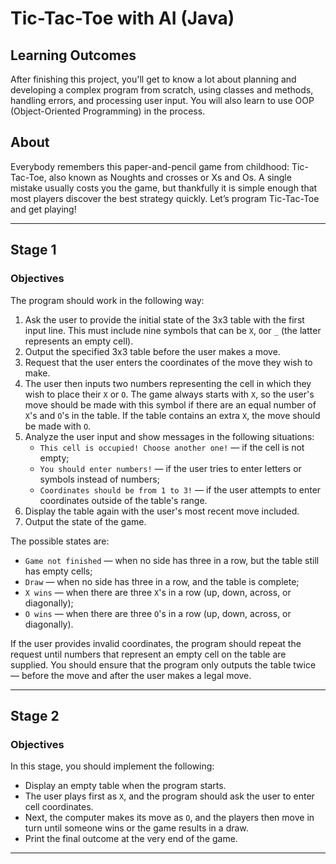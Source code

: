 # Tic-Tac-Toe with AI (Java)
## Learning Outcomes
After finishing this project, you'll get to know a lot about planning and developing a complex program from scratch, using classes and methods, handling errors, and processing user input. You will also learn to use OOP (Object-Oriented Programming) in the process.

## About
Everybody remembers this paper-and-pencil game from childhood: Tic-Tac-Toe, also known as Noughts and crosses or Xs and Os. A single mistake usually costs you the game, but thankfully it is simple enough that most players discover the best strategy quickly. Let’s program Tic-Tac-Toe and get playing!

---

## Stage 1
### Objectives

The program should work in the following way:

1. Ask the user to provide the initial state of the 3x3 table with the first input line. This must include nine symbols that can be `X`, `O`or `_` (the latter represents an empty cell).
2. Output the specified 3x3 table before the user makes a move.
3. Request that the user enters the coordinates of the move they wish to make.
4. The user then inputs two numbers representing the cell in which they wish to place their `X` or `O`. The game always starts with `X`, so the user's move should be made with this symbol if there are an equal number of `X`'s and `O`'s in the table. If the table contains an extra `X`, the move should be made with `O`.
5. Analyze the user input and show messages in the following situations:
    * `This cell is occupied! Choose another one!` — if the cell is not empty;
    * `You should enter numbers!` — if the user tries to enter letters or symbols instead of numbers;
    * `Coordinates should be from 1 to 3!` — if the user attempts to enter coordinates outside of the table's range.
6. Display the table again with the user's most recent move included.
7. Output the state of the game.

The possible states are:

* `Game not finished` — when no side has three in a row, but the table still has empty cells;
* `Draw` — when no side has three in a row, and the table is complete;
* `X wins` — when there are three `X`'s in a row (up, down, across, or diagonally);
* `O wins` — when there are three `O`'s in a row (up, down, across, or diagonally).

If the user provides invalid coordinates, the program should repeat the request until numbers that represent an empty cell on the table are supplied. You should ensure that the program only outputs the table twice — before the move and after the user makes a legal move.

---

## Stage 2
### Objectives
In this stage, you should implement the following:

* Display an empty table when the program starts.
* The user plays first as `X`, and the program should ask the user to enter cell coordinates.
* Next, the computer makes its move as `O`, and the players then move in turn until someone wins or the game results in a draw.
* Print the final outcome at the very end of the game.

---
